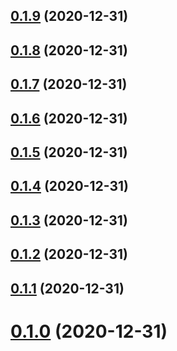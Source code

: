 ## [0.1.9](https://github.com/tyankatsu0105/css-houdini/compare/v0.1.8...v0.1.9) (2020-12-31)



## [0.1.8](https://github.com/tyankatsu0105/css-houdini/compare/v0.1.7...v0.1.8) (2020-12-31)



## [0.1.7](https://github.com/tyankatsu0105/css-houdini/compare/v0.1.6...v0.1.7) (2020-12-31)



## [0.1.6](https://github.com/tyankatsu0105/css-houdini/compare/v0.1.5...v0.1.6) (2020-12-31)



## [0.1.5](https://github.com/tyankatsu0105/css-houdini/compare/v0.1.2...v0.1.5) (2020-12-31)



## [0.1.4](https://github.com/tyankatsu0105/css-houdini/compare/v0.1.2...v0.1.4) (2020-12-31)



## [0.1.3](https://github.com/tyankatsu0105/css-houdini/compare/v0.1.2...v0.1.3) (2020-12-31)



## [0.1.2](https://github.com/tyankatsu0105/css-houdini/compare/v0.1.1...v0.1.2) (2020-12-31)



## [0.1.1](https://github.com/tyankatsu0105/css-houdini/compare/v0.0.8...v0.1.1) (2020-12-31)



# [0.1.0](https://github.com/tyankatsu0105/css-houdini/compare/v0.0.8...v0.1.0) (2020-12-31)



